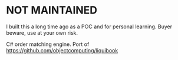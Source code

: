# NOT MAINTAINED
I built this a long time ago as a POC and for personal learning. Buyer beware, use at your own risk.


C# order matching engine. Port of https://github.com/objectcomputing/liquibook

